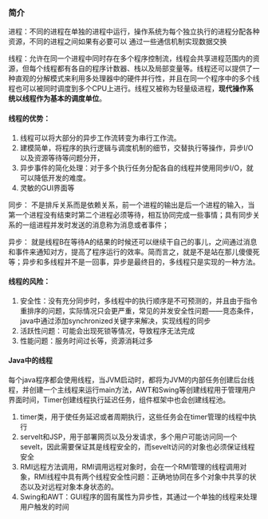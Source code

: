 ### 简介

进程：不同的进程在单独的进程中运行，操作系统为每个独立执行的进程分配各种资源，不同的进程之间如果有必要可以
通过一些通信机制实现数据交换

线程：允许在同一个进程中同时存在多个程序控制流，线程会共享进程范围内的资源，但每个线程都有各自的程序计数器、栈以及局部变量等。线程还可以提供了一种直观的分解模式来利用多处理器中的硬件并行性，并且在同一个程序中的多个线程也可以被同时调度到多个CPU上进行。线程又被称为轻量级进程，**现代操作系统以线程作为基本的调度单位**。

#### 线程的优势：

1. 线程可以将大部分的异步工作流转变为串行工作流。
2. 建模简单，将程序的执行逻辑与调度机制的细节，交替执行等操作，异步I/O以及资源等待等问题分开，
3. 异步事件的简化处理：对于多个执行任务分配各自的线程并使用同步I/O，就可以降低开发的难度。
4. 灵敏的GUI界面等

同步： 不是排斥关系而是依赖关系，前一个进程的输出是后一个进程的输入，当第一个进程没有结束时第二个进程必须等待，相互协同完成一些事情；具有同步关系的一组进程并发时发送的消息称为消息或者事件； 

异步： 就是线程B在等待A的结果的时候还可以继续干自己的事儿，之间通过消息和事件来通知对方，提高了程序运行的效率。简而言之，就是不是站在那儿傻傻死等；异步和多线程并不是一回事，异步是最终目的，多线程只是实现的一种方法。 

#### 线程的风险：

1. 安全性：没有充分同步时，多线程中的执行顺序是不可预测的，并且由于指令重排序的问题，实际情况只会更严重，常见的并发安全性问题——竞态条件，java中通过添加synchronized关键字来解决，实现线程的同步
2. 活跃性问题：可能会出现死锁等情况，导致程序无法完成
3. 性能问题：服务时间过长等，资源消耗过多

#### Java中的线程

每个java程序都会使用线程，当JVM启动时，都将为JVM的内部任务创建后台线程，并创建一个主线程来运行main方法，AWT和Swing等创建线程用于管理用户界面时间，Timer创建线程执行延迟任务，组件框架中也会创建线程池。

1. timer类，用于使任务延迟或者周期执行，这些任务会在timer管理的线程中执行
2. servelt和JSP，用于部署网页以及分发请求，多个用户可能访问同一个sevelt，因此需要保证其是线程安全的，而sevelt访问的对象也必须保证线程安全
3. RMI远程方法调用，RMI调用远程对象时，会在一个RMI管理的线程调用对象，RMI线程中具有两个线程安全性问题：正确地协同在多个对象中共享的状态以及对远程对象本身状态的。
4. Swing和AWT：GUI程序的固有属性为异步性，其通过一个单独的线程来处理用户触发的时间

